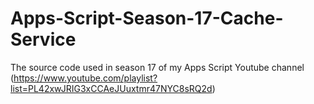 # Apps-Script-Season-17-Cache-Service
The source code used in season 17 of my Apps Script Youtube channel (https://www.youtube.com/playlist?list=PL42xwJRIG3xCCAeJUuxtmr47NYC8sRQ2d)
